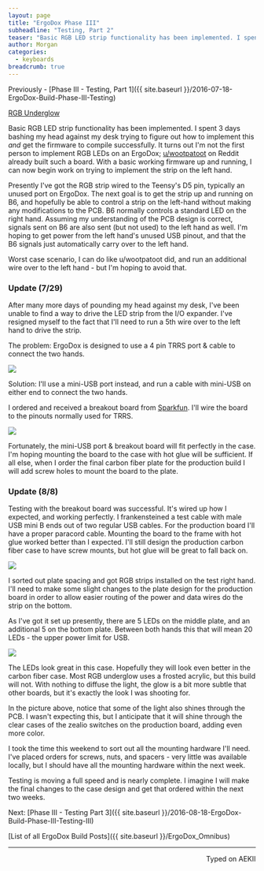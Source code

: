 ```yaml
---
layout: page
title: "ErgoDox Phase III"
subheadline: "Testing, Part 2"
teaser: "Basic RGB LED strip functionality has been implemented. I spent 3 days bashing my head against my desk trying to figure out how to implement this _and_ get the firmware to compile successfully."
author: Morgan
categories:
  - keyboards
breadcrumb: true
---
```


Previously - [Phase III - Testing, Part 1]({{ site.baseurl }}/2016-07-18-ErgoDox-Build-Phase-III-Testing)

<a class="embedly-card" href="https://gfycat.com/RedVainIberianemeraldlizard">RGB Underglow</a>
<script async src="//cdn.embedly.com/widgets/platform.js" charset="UTF-8"></script>

Basic RGB LED strip functionality has been implemented. I spent 3 days bashing my head against my desk trying to figure out how to implement this _and_ get the firmware to compile successfully. It turns out I'm not the first person to implement RGB LEDs on an ErgoDox; [u/wootpatoot](https://www.reddit.com/user/wootpatoot) on Reddit already built such a board. With a basic working firmware up and running, I can now begin work on trying to implement the strip on the left hand.

Presently I've got the RGB strip wired to the Teensy's D5 pin, typically an unused port on ErgoDox. The next goal is to get the strip up and running on B6, and hopefully be able to control a strip on the left-hand without making any modifications to the PCB. B6 normally controls a standard LED on the right hand. Assuming my understanding of the PCB design is correct, signals sent on B6 are also sent (but not used) to the left hand as well. I'm hoping to get power from the left hand's unused USB pinout, and that the B6 signals just automatically carry over to the left hand.

Worst case scenario, I can do like u/wootpatoot did, and run an additional wire over to the left hand - but I'm hoping to avoid that.

### Update (7/29)

After many more days of pounding my head against my desk, I've been unable to find a way to drive the LED strip from the I/O expander. I've resigned myself to the fact that I'll need to run a 5th wire over to the left hand to drive the strip.

The problem: ErgoDox is designed to use a 4 pin TRRS port & cable to connect the two hands.

![](https://i.imgur.com/f3rsgax.jpg)

Solution: I'll use a mini-USB port instead, and run a cable with mini-USB on either end to connect the two hands.

I ordered and received a breakout board from [Sparkfun](https://www.sparkfun.com/products/9966). I'll wire the board to the pinouts normally used for TRRS.

![](https://i.imgur.com/NyplYT5.jpg)


Fortunately, the mini-USB port & breakout board will fit perfectly in the case. I'm hoping mounting the board to the case with hot glue will be sufficient. If all else, when I order the final carbon fiber plate for the production build I will add screw holes to mount the board to the plate.

### Update (8/8)

Testing with the breakout board was successful. It's wired up how I expected, and working perfectly. I frankensteined a test cable with male USB mini B ends out of two regular USB cables. For the production board I'll have a proper paracord cable. Mounting the board to the frame with hot glue worked better than I expected. I'll still design the production carbon fiber case to have screw mounts, but hot glue will be great to fall back on.

![](http://imgur.com/lbHpr2K.jpg)

I sorted out plate spacing and got RGB strips installed on the test right hand. I'll need to make some slight changes to the plate design for the production board in order to allow easier routing of the power and data wires do the strip on the bottom.

As I've got it set up presently, there are 5 LEDs on the middle plate, and an additional 5 on the bottom plate. Between both hands this that will mean 20 LEDs - the upper power limit for USB.

![](http://imgur.com/Z9FZLUa.jpg)

The LEDs look great in this case. Hopefully they will look even better in the carbon fiber case. Most RGB underglow uses a frosted acrylic, but this build will not. With nothing to diffuse the light, the glow is a bit more subtle that other boards, but it's exactly the look I was shooting for.

In the picture above, notice that some of the light also shines through the PCB. I wasn't expecting this, but I anticipate that it will shine through the clear cases of the zealio switches on the production board, adding even more color.

I took the time this weekend to sort out all the mounting hardware I'll need. I've placed orders for screws, nuts, and spacers - very little was available locally, but I should have all the mounting hardware within the next week.

Testing is moving a full speed and is nearly complete. I imagine I will make the final changes to the case design and get that ordered within the next two weeks.

Next: [Phase III - Testing Part 3]({{ site.baseurl }}/2016-08-18-ErgoDox-Build-Phase-III-Testing-III)

[List of all ErgoDox Build Posts]({{ site.baseurl }}/ErgoDox_Omnibus)

---
<p align="right">Typed on AEKII</p>
